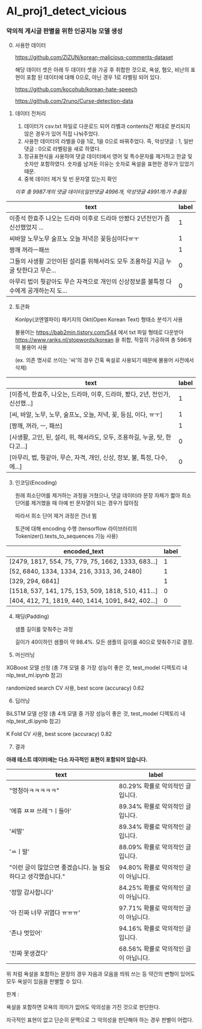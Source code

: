 # AI_proj1_detect_vicious

### 악의적 게시글 판별을 위한 인공지능 모델 생성

0. 사용한 데이터

    https://github.com/ZIZUN/korean-malicious-comments-dataset
    
    해당 데이터 셋은 아래 두 데이터 셋을 가공 후 취합한 것으로, 욕설, 혐오, 비난의 표현이 포함 된 데이터에 대해 0으로, 아닌 경우 1로 라벨링 되어 있다.
    
    https://github.com/kocohub/korean-hate-speech
    
    https://github.com/2runo/Curse-detection-data
    

1. 데이터 전처리
    1) 데이터가 csv.txt 파일로 다운로드 되어 라벨과 contents간 제대로 분리되지 않은 경우가 있어 직접 나눠주었다.
    2) 사용한 데이터의 라벨을 0을 1로, 1을 0으로 바꿔주었다. 즉, 악성댓글 : 1, 일반댓글 : 0으로 라벨링을 새로 하였다.
    3) 정규표현식을 사용하여 댓글 데이터에서 영어 및 특수문자를 제거하고 한글 및 숫자만 포함하였다. 숫자를 남겨둔 이유는 숫자로 욕설을 표현한 경우가 있었기 때문.
    4) 중복 데이터 제거 및 빈 문자열 있는지 확인

      *이후 총 9987개의 댓글 데이터(일반댓글 4996개, 악성댓글 4991개)가 추출됨*

| text | label |
|---|---|
| 이종석 한효주 나오는 드라마 이후로 드라마 안봤다 2년전인가 좀 신선했었지 ... | 1 |
| 씨바알 노무노무 술프노 오늘 저녁은 꽂등심이다ㅠㅜ | 1 |
| 짱깨 꺼라ㅡ패쓰 | 1 |
| 그들의 사생활 고인이된 설리를 위해서라도 모두 조용하길 지금 누굴 탓한다고 무슨... | 0 |
| 아무리 법이 뭣같아도 무슨 자격으로 개인의 신상정보를 불특정 다수에게 공개하는지 도... | 0 |

2. 토큰화

    Konlpy(코엔엘파이) 패키지의 Okt(Open Korean Text) 형태소 분석기 사용

    불용어는 https://bab2min.tistory.com/544 에서 txt 파일 형태로 다운받아 https://www.ranks.nl/stopwords/korean 을 취합, 적절히 가공하여 총 596개의 불용어 사용

    (ex. 의존 명사로 쓰이는 '씨'의 경우 간혹 욕설로 사용되기 때문에 불용어 사전에서 삭제)

| text | label |
|---|---|
| [이종석, 한효주, 나오는, 드라마, 이후, 드라마, 봤다, 2년, 전인가, 신선했...] | 1 |
| [씨, 바알, 노무, 노무, 술프노, 오늘, 저녁, 꽂, 등심, 이다, ㅠㅜ]	 | 1 |
| [짱깨, 꺼라, ㅡ, 패쓰] | 1 |
| [사생활, 고인, 된, 설리, 위, 해서라도, 모두, 조용하길, 누굴, 탓, 한다고...] | 0 |
| [아무리, 법, 뭣같아, 무슨, 자격, 개인, 신상, 정보, 불, 특정, 다수, 에...] | 0 |


3. 인코딩(Encoding)

    원래 희소단어를 제거하는 과정을 거쳤으나, 댓글 데이터라 문장 자체가 짧아 희소 단어를 제거했을 때 아예 빈 문자열이 되는 경우가 많아짐
    
    따라서 희소 단어 제거 과정은 건너 뜀
    
    토큰에 대해 encoding 수행 (tensorflow 라이브러리의 Tokenizer().texts_to_sequences 기능 사용)
    
| encoded_text | label |
|---|---|
| [2479, 1817, 554, 75, 779, 75, 1662, 1333, 683...] | 1 |
| [52, 6840, 1334, 1334, 216, 3313, 36, 2480]	 | 1 |
| [329, 294, 6841] | 1 |
| [1518, 537, 141, 175, 153, 509, 1818, 510, 411...] | 0 |
| [404, 412, 71, 1819, 440, 1414, 1091, 842, 402...] | 0 |


4. 패딩(Padding)

    샘플 길이를 맞춰주는 과정
    
    길이가 40이하인 샘플이 약 98.4%. 모든 샘플의 길이를 40으로 맞춰주기로 결정.
    
5. 머신러닝

XGBoost 모델 선정 (총 7개 모델 중 가장 성능이 좋은 것, test_model 디렉토리 내 nlp_test_ml.ipynb 참고)

randomized search CV 사용, best score (accuracy) 0.62

6. 딥러닝

BiLSTM 모델 선정 (총 4개 모델 중 가장 성능이 좋은 것, test_model 디렉토리 내 nlp_test_dl.ipynb 참고)

K Fold CV 사용, best score (accuracy) 0.82

7. 결과

**아래 테스트 데이터에는 다소 자극적인 표현이 포함되어 있습니다.**

| text | label |
|---|---|
| "멍청아ㅋㅋㅋㅋㅋ" | 80.29% 확률로 악의적인 글입니다. |
| '에휴 ㅉㅉ 쓰레ㄱㅣ들아' | 89.34% 확률로 악의적인 글입니다. |
| '씨발' | 89.34% 확률로 악의적인 글입니다. |
| 'ㅆㅣ발' | 88.09% 확률로 악의적인 글입니다. |
| "이런 글이 많았으면 좋겠습니다. 늘 필요하다고 생각했습니다." | 94.80% 확률로 악의적인 글이 아닙니다. |
| '정말 감사합니다' | 84.25% 확률로 악의적인 글이 아닙니다. |
| '아 진짜 너무 귀엽다 ㅠㅠㅠ' | 97.71% 확률로 악의적인 글이 아닙니다. |
| '존나 멋있어' | 94.16% 확률로 악의적인 글입니다. |
| '진짜 못생겼다' | 68.56% 확률로 악의적인 글이 아닙니다. |

위 처럼 욕설을 포함하는 문장의 경우 자음과 모음을 띄워 쓰는 등 약간의 변형이 있어도 모두 욕설이 있음을 판별할 수 있다.

한계 :

욕설을 포함하면 모욕의 의미가 없어도 악의성을 가진 것으로 판단한다.

자극적인 표현이 없고 단순히 문맥으로 그 악의성을 판단해야 하는 경우 판별이 어렵다.

